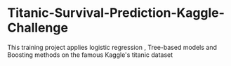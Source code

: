 # Titanic-Survival-Prediction-Kaggle-Challenge
This training project applies logistic regression , Tree-based models  and Boosting methods on the famous Kaggle's titanic dataset
